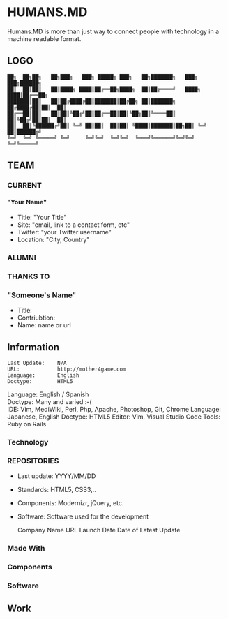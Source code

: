 # HUMANS.MD

[//]: # (This section is for a message to the viewer)

Humans.MD is more than just way to connect people with technology in a machine readable format.  

## LOGO

[//]: # (This section is text logo or graphic.  Level 2 items do not need to be in order)

    ██╗  ██╗██╗   ██╗███╗   ███╗ █████╗ ███╗   ██╗███████╗   ███╗   ███╗██████╗ 
    ██║  ██║██║   ██║████╗ ████║██╔══██╗████╗  ██║██╔════╝   ████╗ ████║██╔══██╗
    ███████║██║   ██║██╔████╔██║███████║██╔██╗ ██║███████╗   ██╔████╔██║██║  ██║
    ██╔══██║██║   ██║██║╚██╔╝██║██╔══██║██║╚██╗██║╚════██║   ██║╚██╔╝██║██║  ██║
    ██║  ██║╚██████╔╝██║ ╚═╝ ██║██║  ██║██║ ╚████║███████║██╗██║ ╚═╝ ██║██████╔╝
    ╚═╝  ╚═╝ ╚═════╝ ╚═╝     ╚═╝╚═╝  ╚═╝╚═╝  ╚═══╝╚══════╝╚═╝╚═╝     ╚═╝╚═════╝ 

## TEAM

[//]: # (This section is for the current Team.  This should be based on Microformat VCards.  More to do here)

### CURRENT

#### "Your Name"
* Title: "Your Title"
* Site: "email, link to a contact form, etc"
* Twitter: "your Twitter username"
* Location: "City, Country"

### ALUMNI

[//]: # (This section is for the former Team members who are no longer active.  This should be based on Microformat VCards.  More to do here)

### THANKS TO

[//]: # (This section is for people and organizations the team would like to thank.  This should be based on Microformat VCards.  More to do here)

### "Someone's Name"
* Title: 
* Contriubtion:
* Name: name or url

## Information

[//]: # (This section is informational about the repository.  Fields TBD.  Level 2 items do not need to be in order)


	Last Update:	N/A
	URL:			http://mother4game.com
	Language: 		English
	Doctype:		HTML5
Language: English / Spanish       
Doctype: Many and varied :-(        
IDE: Vim, MediWiki, Perl, Php, Apache, Photoshop, Git, Chrome
    Language: Japanese, English
    Doctype: HTML5
    Editor: Vim, Visual Studio Code
    Tools: Ruby on Rails

### Technology

[//]: # (This section is about the technology used. Fields TBD. )

### REPOSITORIES

[//]: # (This section is about the repos needed to build the solution. Fields TBD.  This section is optional)

* Last update: YYYY/MM/DD 
* Standards: HTML5, CSS3,..
* Components: Modernizr, jQuery, etc.
* Software: Software used for the development

  Company Name
  URL
  Launch Date
  Date of Latest Update

### Made With

[//]: # (This section is about the technology the team used to develop the solution. Fields TBD.  This section is optional)

### Components

[//]: # (This section is about the plugins and frameworks needed the team used to develop the solution. Fields TBD.  This section is optional)

### Software

[//]: # (This section is about the software the team used to develop the solution. Fields TBD. This section is optional)

## Work

[//]: # (This section is a note to people who want to join the team or work for the company who makes this code. Fields TBD. This section is optional)
